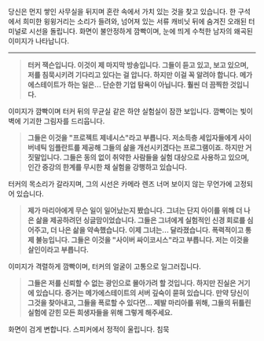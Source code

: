 당신은 먼지 쌓인 사무실을 뒤지며 혼란 속에서 가치 있는 것을 찾고 있습니다. 한 구석에서 희미한 윙윙거리는 소리가 들려와, 넘어져 있는 서류 캐비닛 뒤에 숨겨진 오래된 터미널로 시선을 돌립니다. 화면이 불안정하게 깜빡이며, 눈에 띄게 수척한 남자의 왜곡된 이미지가 나타납니다.

---

> **터커 잭슨입니다. 이것이 제 마지막 방송입니다. 그들이 듣고 있고, 보고 있으며, 저를 침묵시키려 기다리고 있다는 걸 압니다. 하지만 이걸 꼭 알려야 합니다. 메가에스테이트가 하는 일은… 단순한 기업 탐욕이 아닙니다. 훨씬 더 끔찍한 것입니다.**

이미지가 깜빡이며 터커 뒤의 무균실 같은 하얀 실험실이 잠깐 보입니다. 깜빡이는 빛이 벽에 기괴한 그림자를 드리웁니다.

> **그들은 이것을 "프로젝트 제네시스"라고 부릅니다. 저소득층 세입자들에게 사이버네틱 임플란트를 제공해 그들의 삶을 개선시키겠다는 프로그램이죠. 하지만 거짓말입니다. 그들은 동의 없이 취약한 사람들을 실험 대상으로 사용하고 있으며, 인간 증강의 한계를 무시한 채 실험을 강행하고 있습니다.**

터커의 목소리가 갈라지며, 그의 시선은 카메라 렌즈 너머 보이지 않는 무언가에 고정되어 있습니다.

> **제가 마리아에게 무슨 일이 일어났는지 봤습니다. 그녀는 단지 아이를 위해 더 나은 삶을 제공하려던 싱글맘이었습니다. 그들은 그녀에게 실험적인 신경 회로를 심어주고, 더 나은 삶을 약속했습니다. 이제 그녀는… 달라졌습니다. 폭력적이고 통제 불능입니다. 그들은 이것을 "사이버 싸이코시스"라고 부릅니다. 저는 이것을 살인이라고 부릅니다.**

이미지가 격렬하게 깜빡이며, 터커의 얼굴이 고통으로 일그러집니다.

> **그들은 저를 신뢰할 수 없는 광인으로 몰아가려 할 것입니다. 하지만 진실은 거기에 있습니다. 증거는 메가에스테이트의 서버 깊숙이 묻혀 있습니다. 만약 당신이 그것을 찾아내고, 그들을 폭로할 수 있다면… 제발 마리아를 위해, 그들의 뒤틀린 실험에 갇힌 모든 희생자들을 위해 그렇게 해주세요.**

화면이 검게 변합니다. 스피커에서 정적이 울립니다. 침묵
